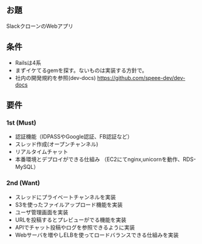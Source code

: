 ## お題
SlackクローンのWebアプリ
## 条件
- Railsは4系
- まずイケてるgemを探す。ないものは実装する方針で。
- 社内の開発規約を参照(dev-docs)
https://github.com/speee-dev/dev-docs

## 要件
### 1st (Must)
- 認証機能（IDPASSやGoogle認証、FB認証など）
- スレッド作成(オープンチャンネル)
- リアルタイムチャット
- 本番環境とデプロイができる仕組み
（EC2にてnginx,unicornを動作、RDS-MySQL）
### 2nd (Want)
- スレッドにプライベートチャンネルを実装
- S3を使ったファイルアップロード機能を実装
- ユーザ管理画面を実装
- URLを投稿するとプレビューがでる機能を実装
- APIでチャット投稿やログを参照できるように実装
- Webサーバを増やしELBを使ってロードバランスできる仕組みを実装
